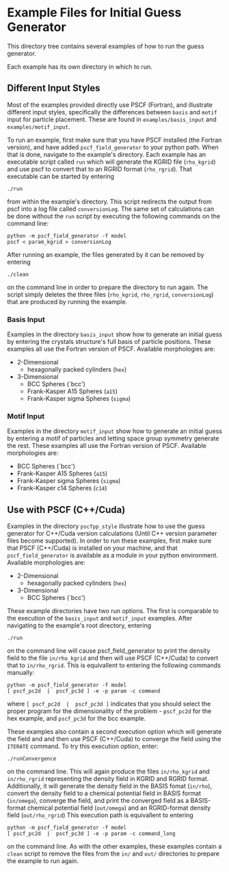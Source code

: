 # Example Files for Initial Guess Generator

This directory tree contains several examples of how to run the guess generator.

Each example has its own directory in which to run.

## Different Input Styles

Most of the examples provided directly use PSCF (Fortran), and illustrate 
different input styles, specifically the differences between `basis` and
`motif` input for particle placement. These are found in `examples/basis_input`
and `examples/motif_input`.

To run an example, first make sure that you have PSCF installed (the Fortran
version), and have added `pscf_field_generator` to your python path.
When that is done, navigate to the example's directory. Each example has an 
executable script called `run` which will generate the KGRID file (`rho_kgrid`) and use pscf to
convert that to an RGRID format (`rho_rgrid`). That executable can be started by entering 

```
./run
```

from within the example's directory. This script redirects the output from pscf
into a log file called `conversionLog`. The same set of calculations can be done
without the `run` script by executing the following commands on the command line:

```
python -m pscf_field_generator -f model
pscf < param_kgrid > conversionLog
```

After running an example, the files generated by it can
be removed by entering 

```
./clean
```

on the command line in order to prepare the directory to run again. The script
simply deletes the three files (`rho_kgrid`, `rho_rgrid`, `conversionLog`) that
are produced by running the example.

### Basis Input

Examples in the directory `basis_input` show how to generate an initial guess
by entering the crystals structure's full basis of particle positions. 
These examples all use the Fortran version of PSCF.
Available morphologies are:

 * 2-Dimensional
    * hexagonally packed cylinders (`hex`)
 * 3-Dimensional
    * BCC Spheres (`bcc')
    * Frank-Kasper A15 Spheres (`a15`)
    * Frank-Kasper sigma Spheres (`sigma`)

### Motif Input

Examples in the directory `motif_input` show how to generate an initial guess
by entering a motif of particles and letting space group symmetry generate
the rest.
These examples all use the Fortran version of PSCF.
Available morphologies are:

 * BCC Spheres (`bcc')
 * Frank-Kasper A15 Spheres (`a15`)
 * Frank-Kasper sigma Spheres (`sigma`)
 * Frank-Kasper c14 Spheres (`c14`)

## Use with PSCF (C++/Cuda)

Examples in the directory `pscfpp_style` illustrate how to use the guess generator
for C++/Cuda version calculations (Until C++ version parameter files become supported).
In order to run these examples, first make sure that PSCF (C++/Cuda) is installed on your
machine, and that `pscf_field_generator` is available as a module in your python environment.
Available morphologies are:

 * 2-Dimensional
    * hexagonally packed cylinders (`hex`)
 * 3-Dimensional
    * BCC Spheres (`bcc')

These example directories have two run options. The first is comparable to the execution
of the `basis_input` and `motif_input` examples. After navigating to the example's root
directory, entering

```
./run
```

on the command line will cause pscf_field_generator to print the density field to the 
file `in/rho_kgrid` and then will use PSCF (C++/Cuda) to convert that to `in/rho_rgrid`.
This is equivallent to entering the following commands manually:

```
python -m pscf_field_generator -f model
[ pscf_pc2d  |  pscf_pc3d ] -e -p param -c command
```

where `[ pscf_pc2d  |  pscf_pc3d ]` indicates that you should select the proper program
for the dimensionality of the problem - `pscf_pc2d` for the hex example, and `pscf_pc3d`
for the bcc example.

These examples also contain a second execution option which will generate the field and
and then use PSCF (C++/Cuda) to converge the field using the `ITERATE` command.
To try this execution option, enter:

```
./runConvergence
```

on the command line. This will again produce the files `in/rho_kgrid` and `in/rho_rgrid` 
representing the density field in KGRID and RGRID format. Additionally, it will generate the
density field in the BASIS fomat (`in/rho`), convert the density field to a chemical
potential field in BASIS format (`in/omega`), converge the field, and print the converged
field as a BASIS-format chemical potential field (`out/omega`) 
and an RGRID-format density field (`out/rho_rgrid`)
This execution path is equivallent to entering 

```
python -m pscf_field_generator -f model
[ pscf_pc2d  |  pscf_pc3d ] -e -p param -c command_long
```

on the command line. As with the other examples, these examples contain a `clean` script
to remove the files from the `in/` and `out/` directories to prepare the example to run again.
